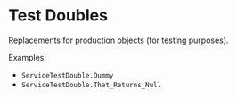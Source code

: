 # Test Doubles
Replacements for production objects (for testing purposes).

Examples:
* `ServiceTestDouble.Dummy`
* `ServiceTestDouble.That_Returns_Null`
